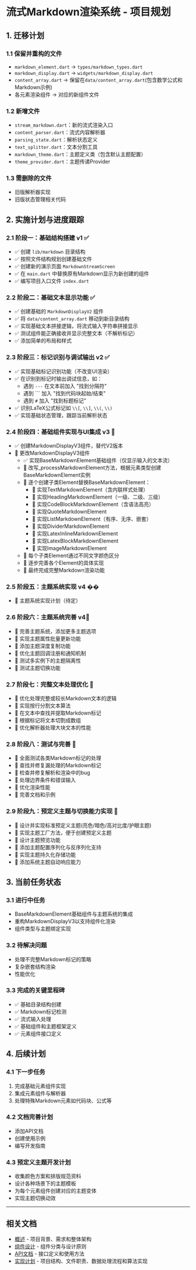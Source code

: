 # 流式Markdown渲染系统 - 项目规划

## 1. 迁移计划

### 1.1 保留并重构的文件
- `markdown_element.dart` → `types/markdown_types.dart`
- `markdown_display.dart` → `widgets/markdown_display.dart`
- `content_array.dart` → 保留在`data/content_array.dart`(包含数学公式和Markdown示例)
- 各元素渲染组件 → 对应的新组件文件

### 1.2 新增文件
- `stream_markdown.dart`：新的流式渲染入口
- `content_parser.dart`：流式内容解析器
- `parsing_state.dart`：解析状态定义
- `text_splitter.dart`：文本分割工具
- `markdown_theme.dart`：主题定义类（包含默认主题配置）
- `theme_provider.dart`：主题传递Provider

### 1.3 需删除的文件
- 旧版解析器实现
- 旧版状态管理相关代码

## 2. 实施计划与进度跟踪

### 2.1 阶段一：基础结构搭建 v1 ✅
- ✅ 创建 `lib/markdown` 目录结构
- ✅ 按照文件结构规划创建基础文件
- ✅ 创建新的演示页面 `MarkdownStreamScreen`
- ✅ 在 `main.dart` 中替换原有Markdown显示为新创建的组件
- ✅ 编写项目入口文件 `index.dart`

### 2.2 阶段二：基础文本显示功能  ✅
- ✅ 创建基础的 `MarkdownDisplayV2` 组件
- ✅ 将 `data/content_array.dart` 移动到新目录结构
- ✅ 实现基础文本拼接逻辑，将流式输入字符串拼接显示
- ✅ 测试组件能正确接收并显示完整文本（不解析标记）
- ✅ 添加简单的布局和样式

### 2.3 阶段三：标记识别与调试输出 v2 ✅
- ✅ 实现基础标记识别功能（不改变UI渲染）
- ✅ 在识别到标记时输出调试信息，如：
  - 遇到 `---` 在文本前加入 "找到分隔符"
  - 遇到 ``` 加入 "找到代码块起始/结束"
  - 遇到 `#` 加入 "找到标题标记"
- ✅ 识别LaTeX公式标记如 `\\[`, `\\]`, `\\(`, `\\)`
- ✅ 实现基础状态管理，跟踪当前解析状态

### 2.4 阶段四：基础组件实现与UI集成 v3 🔲
- ✅ 创建MarkdownDisplayV3组件，替代V2版本
- 🔲 更改MarkdownDisplayV3组件
  - ✅ 实现BaseMarkdownElement基础组件（仅显示输入的文本流）
  - 🔲 改写_processMarkdownElement方法，根据元素类型创建BaseMarkdownElement实例
  - 🔲 逐个创建子类Element替换BaseMarkdownElement：
    - 🔲 实现TextMarkdownElement（含内联样式处理）
    - 🔲 实现HeadingMarkdownElement（一级、二级、三级）
    - 🔲 实现CodeBlockMarkdownElement（含语法高亮）
    - 🔲 实现QuoteMarkdownElement
    - 🔲 实现ListMarkdownElement（有序、无序、嵌套）
    - 🔲 实现DividerMarkdownElement
    - 🔲 实现LatexInlineMarkdownElement
    - 🔲 实现LatexBlockMarkdownElement
    - 🔲 实现ImageMarkdownElement
  - 🔲 每个子类Element通过不同文字颜色区分
  - 🔲 逐步完善各个Element的具体实现
  - 🔲 最终完成完整Markdown渲染功能

### 2.5 阶段五：主题系统实现 v4 ��
- 🔲 主题系统实现计划（待定）

### 2.6 阶段六：主题系统完善 v4🔲
- 🔲 完善主题系统，添加更多主题选项
- 🔲 实现主题属性批量更新功能
- 🔲 添加主题深度复制功能
- 🔲 优化主题回调注册和通知机制
- 🔲 测试多实例下的主题隔离性
- 🔲 测试主题切换功能

### 2.7 阶段七：完整文本处理优化 🔲
- 🔲 优化处理完整或较长Markdown文本的逻辑
- 🔲 实现按行分割文本算法
- 🔲 在文本中查找并提取Markdown标记
- 🔲 根据标记将文本切割成数组
- 🔲 优化解析器处理大块文本的性能

### 2.8 阶段八：测试与完善 🔲
- 🔲 全面测试各类Markdown标记的处理
- 🔲 查找并修复漏处理的Markdown标记
- 🔲 检查并修复解析和渲染中的bug
- 🔲 处理边界条件和错误输入
- 🔲 优化渲染性能
- 🔲 完善文档和示例

### 2.9 阶段九：预定义主题与切换能力实现 🔲
- 🔲 设计并实现标准预定义主题(亮色/暗色/高对比度/护眼主题)
- 🔲 实现主题工厂方法，便于创建预定义主题
- 🔲 设计主题预览功能
- 🔲 添加主题配置序列化与反序列化支持
- 🔲 实现主题持久化存储功能
- 🔲 添加系统主题自动响应能力

## 3. 当前任务状态

### 3.1 进行中任务
- BaseMarkdownElement基础组件与主题系统的集成
- 重构MarkdownDisplayV3以支持组件化渲染
- 组件类型与主题绑定实现

### 3.2 待解决问题
- 处理不完整Markdown标记的策略
- 复杂嵌套结构渲染
- 性能优化

### 3.3 完成的关键里程碑
- ✅ 基础目录结构创建
- ✅ Markdown标记检测
- ✅ 流式输入处理
- ✅ 基础组件和主题框架定义
- ✅ 元素组件接口定义

## 4. 后续计划

### 4.1 下一步任务
1. 完成基础元素组件实现
2. 集成元素组件与解析器
3. 处理特殊Markdown元素如代码块、公式等

### 4.2 文档完善计划
- 添加API文档
- 创建使用示例
- 编写开发指南

### 4.3 预定义主题开发计划
- 收集颜色方案和排版规范资料
- 设计各种场景下的主题模板
- 为每个元素组件创建对应的主题变体
- 实现主题切换动效

---

## 相关文档

- [概述](./overview.md) - 项目背景、需求和整体架构
- [组件设计](./components.md) - 组件分类与设计原则
- [API文档](./api.md) - 接口定义和使用方法
- [实现计划](./implementation.md) - 项目结构、文件职责、数据处理流程和算法实现 